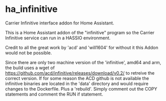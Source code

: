 # ha_infinitive
Carrier Infinitive interface addon for Home Assistant.

This is a Home Assistant addon of the "infinitive" program so the Carrier Infinitive service can run in a HASSIO environment.

Credit to all the great work by 'acd' and 'will1604' for without it this Addon would not be possible.

Since there are only two machine version of the 'infinitive', amd64 and arm, the build uses a wget of https://github.com/acd/infinitive/releases/download/v0.2/ to retreive the correct version.  If for some reason the ACD github is not available the infinitive binaries are located in the 'data' directory and would require changes to the Dockerfile. Plus a 'rebuild'.  Simply comment out the COPY statements and comment the RUN if statement.

